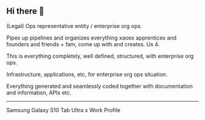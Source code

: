 ## Hi there 👋

(Legal) Ops representative entity / enterprise org ops.

Pipes up pipelines and organizes everything xaoex apprentices and founders and friends + fam, come up with and creates. Us 4.

This is everything completely, well defined, structured, with enterprise org ops.

Infrastructure, applications, etc, for enterprise org ops situation.

Everything generated and seamlessly coded together with documentation and information, APIs etc.

-------------
Samsung Galaxy S10 Tab Ultra x Work Profile